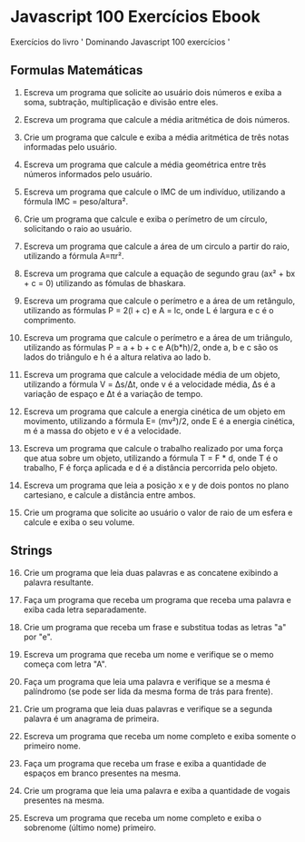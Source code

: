 # Javascript 100 Exercícios Ebook

Exercícios do livro ' Dominando Javascript 100 exercícios '

## Formulas Matemáticas

1. Escreva um programa que solicite ao usuário dois números e exiba a soma, subtração, multiplicação e divisão entre eles.

2. Escreva um programa que calcule a média aritmética de dois números.

3. Crie um programa que calcule e exiba a média aritmética de três notas informadas pelo usuário.

4. Escreva um programa que calcule a média geométrica entre três números informados pelo usuário.

5. Escreva um programa que calcule o IMC de um indivíduo, utilizando a fórmula IMC = peso/altura².

6. Crie um programa que calcule e exiba o perímetro de um círculo, solicitando o raio ao usuário.

7. Escreva um programa que calcule a área de um circulo a partir do raio, utilizando a fórmula A=πr².

8. Escreva um programa que calcule a equação de segundo grau (ax² + bx + c = 0) utilizando as fómulas de bhaskara.

9. Escreva um programa que calcule o perímetro e a área de um retângulo, utilizando as fórmulas P = 2(l + c) e A = lc, onde L é largura e c é o comprimento.

10. Escreva um programa que calcule o perímetro e a área de um triângulo, utilizando as fórmulas P = a + b + c e A(b\*h)/2, onde a, b e c são os lados do triângulo e h é a altura relativa ao lado b.

11. Escreva um programa que calcule a velocidade média de um objeto, utilizando a fórmula V = Δs/Δt, onde v é a velocidade média, Δs é a variação de espaço e Δt é a variação de tempo.

12. Escreva um programa que calcule a energia cinética de um objeto em movimento, utilizando a fórmula E= (mv²)/2, onde E é a energia cinética, m é a massa do objeto e v é a velocidade.

13. Escreva um programa que calcule o trabalho realizado por uma força que atua sobre um objeto, utilizando a fórmula T = F \* d, onde T é o trabalho, F é força aplicada e d é a distância percorrida pelo objeto.

14. Escreva um programa que leia a posição x e y de dois pontos no plano cartesiano, e calcule a distância entre ambos.

15. Crie um programa que solicite ao usuário o valor de raio de um esfera e calcule e exiba o seu volume.

## Strings

16. Crie um programa que leia duas palavras e as concatene exibindo a palavra resultante.

17. Faça um programa que receba um programa que receba uma palavra e exiba cada letra separadamente.

18. Crie um programa que receba um frase e substitua todas as letras "a" por "e".

19. Escreva um programa que receba um nome e verifique se o memo começa com letra "A".

20. Faça um programa que leia uma palavra e verifique se a mesma é palíndromo (se pode ser lida da mesma forma de trás para frente).

21. Crie um programa que leia duas palavras e verifique se a segunda palavra é um anagrama de primeira.

22. Escreva um programa que receba um nome completo e exiba somente o primeiro nome.

23. Faça um programa que receba um frase e exiba a quantidade de espaços em branco presentes na mesma.

24. Crie um programa que leia uma palavra e exiba a quantidade de vogais presentes na mesma.

25. Escreva um programa que receba um nome completo e exiba o sobrenome (último nome) primeiro.
